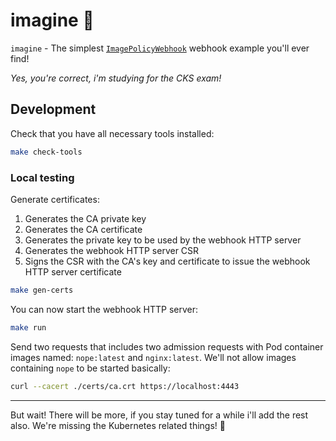 # imagine 🧞

`imagine` - The simplest [`ImagePolicyWebhook`](https://kubernetes.io/docs/reference/access-authn-authz/admission-controllers/#imagepolicywebhook) webhook example you'll ever find!

_Yes, you're correct, i'm studying for the CKS exam!_

## Development

Check that you have all necessary tools installed:

```bash
make check-tools
```

### Local testing

Generate certificates:

1. Generates the CA private key
2. Generates the CA certificate
3. Generates the private key to be used by the webhook HTTP server
4. Generates the webhook HTTP server CSR
5. Signs the CSR with the CA's key and certificate to issue the webhook HTTP server certificate

```bash
make gen-certs
```

You can now start the webhook HTTP server:

```bash
make run
```

Send two requests that includes two admission requests with Pod container images named: `nope:latest` and `nginx:latest`. We'll not allow images containing `nope` to be started basically:

```bash
curl --cacert ./certs/ca.crt https://localhost:4443
```

---

But wait! There will be more, if you stay tuned for a while i'll add the rest also. We're missing the Kubernetes related things! :smiling_face_with_tear:
